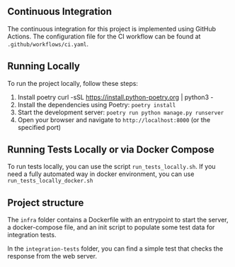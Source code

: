 ## Continuous Integration

The continuous integration for this project is implemented using GitHub Actions. The configuration file for the CI workflow can be found at `.github/workflows/ci.yaml`.

## Running Locally

To run the project locally, follow these steps:
1. Install poetry  curl -sSL https://install.python-poetry.org | python3 -
2. Install the dependencies using Poetry: `poetry install`
3. Start the development server: `poetry run python manage.py runserver`
4. Open your browser and navigate to `http://localhost:8000` (or the specified port)

## Running Tests Locally or via Docker Compose

To run tests locally, you can use the script `run_tests_locally.sh`. If you need a fully automated way  in docker environment, you can use `run_tests_locally_docker.sh`

## Project structure
The `infra` folder contains a Dockerfile with an entrypoint to start the server, a docker-compose file, and an init script to populate some test data for integration tests.

In the `integration-tests` folder, you can find a simple test that checks the response from the web server.

